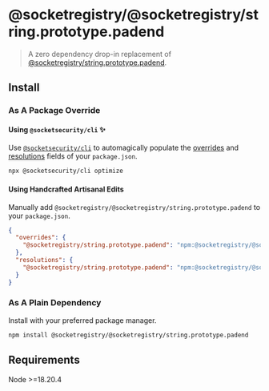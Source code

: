 # @socketregistry/@socketregistry/string.prototype.padend

> A zero dependency drop-in replacement of
> [@socketregistry/string.prototype.padend](https://www.npmjs.com/package/@socketregistry/string.prototype.padend).

## Install

### As A Package Override

#### Using `@socketsecurity/cli` :sparkles:

Use [`@socketsecurity/cli`](https://www.npmjs.com/package/@socketsecurity/cli)
to automagically populate the
[overrides](https://docs.npmjs.com/cli/v9/configuring-npm/package-json#overrides)
and [resolutions](https://yarnpkg.com/configuration/manifest#resolutions) fields
of your `package.json`.

```sh
npx @socketsecurity/cli optimize
```

#### Using Handcrafted Artisanal Edits

Manually add `@socketregistry/@socketregistry/string.prototype.padend` to your
`package.json`.

```json
{
  "overrides": {
    "@socketregistry/string.prototype.padend": "npm:@socketregistry/@socketregistry/string.prototype.padend@^1"
  },
  "resolutions": {
    "@socketregistry/string.prototype.padend": "npm:@socketregistry/@socketregistry/string.prototype.padend@^1"
  }
}
```

### As A Plain Dependency

Install with your preferred package manager.

```sh
npm install @socketregistry/@socketregistry/string.prototype.padend
```

## Requirements

Node &gt;=18.20.4

